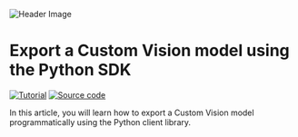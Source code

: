![Header Image](https://sfoteini.github.io/images/post/export-a-custom-vision-model-using-the-python-sdk/export-model-header_hu143ccd6dd0542b699bcfc891924e6a3b_135425_1110x0_resize_q95_h2_box_3.webp)

# Export a Custom Vision model using the Python SDK
<p>
  <a href="https://sfoteini.github.io/blog/export-a-custom-vision-model-using-the-python-sdk/" target="_blank"><img src="https://img.shields.io/badge/Instructions-informational?style=for-the-badge" alt="Tutorial"></a>
  <a href="export_model.py" target="_blank"><img src="https://img.shields.io/badge/Python App-critical?style=for-the-badge" alt="Source code"></a>
</p>

In this article, you will learn how to export a Custom Vision model programmatically using the Python client library.
